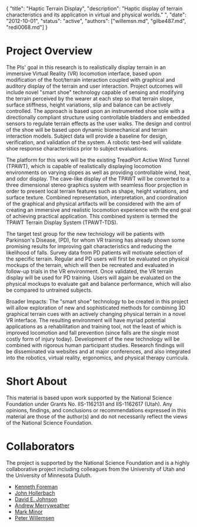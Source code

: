 {
	"title": "Haptic Terrain Display",
	"description": "Haptic display of terrain characteristics and its application in virtual and physical worlds."
",
	"date": "2012-10-01",
	"status": "active",
	"authors": ["willemsn.md", "gilbe487.md", "redi0068.md"]
}

Project Overview
================

The PIs' goal in this research is to realistically display terrain in an immersive Virtual Reality (VR) locomotion interface, based upon modification of the foot/terrain interaction coupled with graphical and auditory display of the terrain and user interaction. Project outcomes will include novel "smart shoe" technology capable of sensing and modifying the terrain perceived by the wearer at each step so that terrain slope, surface stiffness, height variations, slip and balance can be actively controlled. The approach is based upon an instrumented shoe sole with a directionally compliant structure using controllable bladders and embedded sensors to regulate terrain effects as the user walks. The design and control of the shoe will be based upon dynamic biomechanical and terrain interaction models. Subject data will provide a baseline for design, verification, and validation of the system. A robotic test-bed will validate shoe response characteristics prior to subject evaluations.

The platform for this work will be the existing TreadPort Active Wind Tunnel (TPAWT), which is capable of realistically displaying locomotion environments on varying slopes as well as providing controllable wind, heat, and odor display. The cave-like display of the TPAWT will be converted to a three dimensional stereo graphics system with seamless floor projection in order to present local terrain features such as shape, height variations, and surface texture. Combined representation, interpretation, and coordination of the graphical and physical artifacts will be considered with the aim of creating an immersive and realistic locomotion experience with the end goal of achieving practical application. This combined system is termed the TPAWT Terrain Display System (TPAWT-TDS).

The target test group for the new technology will be patients with Parkinson's Disease, (PD), for whom VR training has already shown some promising results for improving gait characteristics and reducing the likelihood of falls. Survey data from PD patients will motivate selection of the specific terrain. Regular and PD users will first be evaluated on physical mockups of the terrain, which will then be recreated and evaluated in follow-up trials in the VR environment. Once validated, the VR terrain display will be used for PD training. Users will again be evaluated on the physical mockups to evaluate gait and balance performance, which will also be compared to untrained subjects.

Broader Impacts: The "smart shoe" technology to be created in this project will allow exploration of new and sophisticated methods for combining 3D graphical terrain cues with an actively changing physical terrain in a novel VR interface. The resulting environment will have myriad potential applications as a rehabilitation and training tool, not the least of which is improved locomotion and fall prevention (since falls are the single most costly form of injury today). Development of the new technology will be combined with rigorous human participant studies. Research findings will be disseminated via websites and at major conferences, and also integrated into the robotics, virtual reality, ergonomics, and physical therapy curricula.

Short About
===========

This material is based upon work supported by the National Science
Foundation under Grants No. IIS-1162131 and IIS-1162617 (Utah).  Any
opinions, findings, and conclusions or recommendations expressed in
this material are those of the author(s) and do not necessarily
reflect the views of the National Science Foundation.

Collaborators
=============

The project is supported by the National Science Foundation and is a
highly collaborative project including colleagues from the University
of Utah and the University of Minnesota Duluth.

* [Kenneth Foreman](http://www.health.utah.edu/pt/facultystaff/faculty/foreman.html)
* [John Hollerbach](http://mech.utah.edu/people/faculty/rob-stoll-assistant-professor/)
* [David E. Johnson](http://www.cs.utah.edu/~dejohnso/)
* [Andrew Merryweather](http://mech.utah.edu/people/faculty/andrew-merryweather-assistant-professor/)
* [Mark Minor](http://mech.utah.edu/people/faculty/mark-a-minor-associate-professor/)
* [Peter Willemsen](http://www.d.umn.edu/~willemsn)




